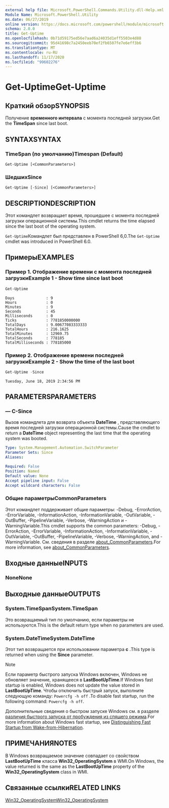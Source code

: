 ```yaml
---
external help file: Microsoft.PowerShell.Commands.Utility.dll-Help.xml
Module Name: Microsoft.PowerShell.Utility
ms.date: 06/27/2019
online version: https://docs.microsoft.com/powershell/module/microsoft.powershell.utility/get-uptime?view=powershell-7.2&WT.mc_id=ps-gethelp
schema: 2.0.0
title: Get-Uptime
ms.openlocfilehash: 0b71d59175ed56e7aad6a24035d1eff5503e4d88
ms.sourcegitcommit: 95d41698c7a2450eeb70ef2fb6507fe7e6eff3b6
ms.translationtype: MT
ms.contentlocale: ru-RU
ms.lasthandoff: 11/17/2020
ms.locfileid: "99602276"
---
```

# <span data-ttu-id="d5e7d-102">Get-Uptime</span><span class="sxs-lookup"><span data-stu-id="d5e7d-102">Get-Uptime</span></span>

## <span data-ttu-id="d5e7d-103">Краткий обзор</span><span class="sxs-lookup"><span data-stu-id="d5e7d-103">SYNOPSIS</span></span>
<span data-ttu-id="d5e7d-104">Получение **временного интервала** с момента последней загрузки.</span><span class="sxs-lookup"><span data-stu-id="d5e7d-104">Get the **TimeSpan** since last boot.</span></span>

## <span data-ttu-id="d5e7d-105">SYNTAX</span><span class="sxs-lookup"><span data-stu-id="d5e7d-105">SYNTAX</span></span>

### <span data-ttu-id="d5e7d-106">TimeSpan (по умолчанию)</span><span class="sxs-lookup"><span data-stu-id="d5e7d-106">Timespan (Default)</span></span>

```
Get-Uptime [<CommonParameters>]
```

### <span data-ttu-id="d5e7d-107">Шедших</span><span class="sxs-lookup"><span data-stu-id="d5e7d-107">Since</span></span>

```
Get-Uptime [-Since] [<CommonParameters>]
```

## <span data-ttu-id="d5e7d-108">DESCRIPTION</span><span class="sxs-lookup"><span data-stu-id="d5e7d-108">DESCRIPTION</span></span>

<span data-ttu-id="d5e7d-109">Этот командлет возвращает время, прошедшее с момента последней загрузки операционной системы.</span><span class="sxs-lookup"><span data-stu-id="d5e7d-109">This cmdlet returns the time elapsed since the last boot of the operating system.</span></span>

<span data-ttu-id="d5e7d-110">`Get-Uptime`Командлет был представлен в PowerShell 6,0.</span><span class="sxs-lookup"><span data-stu-id="d5e7d-110">The `Get-Uptime` cmdlet was introduced in PowerShell 6.0.</span></span>

## <span data-ttu-id="d5e7d-111">Примеры</span><span class="sxs-lookup"><span data-stu-id="d5e7d-111">EXAMPLES</span></span>

### <span data-ttu-id="d5e7d-112">Пример 1. Отображение времени с момента последней загрузки</span><span class="sxs-lookup"><span data-stu-id="d5e7d-112">Example 1 - Show time since last boot</span></span>

```powershell
Get-Uptime
```

```Output
Days              : 9
Hours             : 0
Minutes           : 9
Seconds           : 45
Milliseconds      : 0
Ticks             : 7781850000000
TotalDays         : 9.00677083333333
TotalHours        : 216.1625
TotalMinutes      : 12969.75
TotalSeconds      : 778185
TotalMilliseconds : 778185000
```

### <span data-ttu-id="d5e7d-113">Пример 2. Отображение времени последней загрузки</span><span class="sxs-lookup"><span data-stu-id="d5e7d-113">Example 2 - Show the time of the last boot</span></span>

```powershell
Get-Uptime -Since
```

```Output
Tuesday, June 18, 2019 2:34:56 PM
```

## <span data-ttu-id="d5e7d-114">PARAMETERS</span><span class="sxs-lookup"><span data-stu-id="d5e7d-114">PARAMETERS</span></span>

### <span data-ttu-id="d5e7d-115">— С</span><span class="sxs-lookup"><span data-stu-id="d5e7d-115">-Since</span></span>

<span data-ttu-id="d5e7d-116">Вызов командлета для возврата объекта **DateTime** , представляющего время последней загрузки операционной системы.</span><span class="sxs-lookup"><span data-stu-id="d5e7d-116">Cause the cmdlet to return a **DateTime** object representing the last time that the operating system was booted.</span></span>

```yaml
Type: System.Management.Automation.SwitchParameter
Parameter Sets: Since
Aliases:

Required: False
Position: Named
Default value: None
Accept pipeline input: False
Accept wildcard characters: False
```

### <span data-ttu-id="d5e7d-117">Общие параметры</span><span class="sxs-lookup"><span data-stu-id="d5e7d-117">CommonParameters</span></span>

<span data-ttu-id="d5e7d-118">Этот командлет поддерживает общие параметры: -Debug, -ErrorAction, -ErrorVariable, -InformationAction, -InformationVariable, -OutVariable, -OutBuffer, -PipelineVariable, -Verbose, -WarningAction и -WarningVariable.</span><span class="sxs-lookup"><span data-stu-id="d5e7d-118">This cmdlet supports the common parameters: -Debug, -ErrorAction, -ErrorVariable, -InformationAction, -InformationVariable, -OutVariable, -OutBuffer, -PipelineVariable, -Verbose, -WarningAction, and -WarningVariable.</span></span> <span data-ttu-id="d5e7d-119">См. сведения в разделе [about_CommonParameters](https://go.microsoft.com/fwlink/?LinkID=113216).</span><span class="sxs-lookup"><span data-stu-id="d5e7d-119">For more information, see [about_CommonParameters](https://go.microsoft.com/fwlink/?LinkID=113216).</span></span>

## <span data-ttu-id="d5e7d-120">Входные данные</span><span class="sxs-lookup"><span data-stu-id="d5e7d-120">INPUTS</span></span>

### <span data-ttu-id="d5e7d-121">None</span><span class="sxs-lookup"><span data-stu-id="d5e7d-121">None</span></span>

## <span data-ttu-id="d5e7d-122">Выходные данные</span><span class="sxs-lookup"><span data-stu-id="d5e7d-122">OUTPUTS</span></span>

### <span data-ttu-id="d5e7d-123">System.TimeSpan</span><span class="sxs-lookup"><span data-stu-id="d5e7d-123">System.TimeSpan</span></span>

<span data-ttu-id="d5e7d-124">Это возвращаемый тип по умолчанию, если параметры не используются.</span><span class="sxs-lookup"><span data-stu-id="d5e7d-124">This is the default return type when no parameters are used.</span></span>

### <span data-ttu-id="d5e7d-125">System.DateTime</span><span class="sxs-lookup"><span data-stu-id="d5e7d-125">System.DateTime</span></span>

<span data-ttu-id="d5e7d-126">Этот тип возвращается при использовании параметра **с** .</span><span class="sxs-lookup"><span data-stu-id="d5e7d-126">This type is returned when using the **Since** parameter.</span></span>

> [!NOTE]
> <span data-ttu-id="d5e7d-127">Если параметр быстрого запуска Windows включен, Windows не обновляет значение, хранящееся в **LastBootUpTime**.</span><span class="sxs-lookup"><span data-stu-id="d5e7d-127">If Windows fast startup is enabled, Windows does not update the value stored in **LastBootUpTime**.</span></span> <span data-ttu-id="d5e7d-128">Чтобы отключить быстрый запуск, выполните следующую команду: `Powercfg -h off` .</span><span class="sxs-lookup"><span data-stu-id="d5e7d-128">To disable fast startup, run the following command: `Powercfg -h off`.</span></span>
>
> <span data-ttu-id="d5e7d-129">Дополнительные сведения о быстром запуске Windows см. в разделе [различия быстрого запуска от пробуждения из спящего режима](/windows-hardware/drivers/kernel/distinguishing-fast-startup-from-wake-from-hibernation).</span><span class="sxs-lookup"><span data-stu-id="d5e7d-129">For more information about Windows fast startup, see [Distinguishing Fast Startup from Wake-from-Hibernation](/windows-hardware/drivers/kernel/distinguishing-fast-startup-from-wake-from-hibernation).</span></span>

## <span data-ttu-id="d5e7d-130">ПРИМЕЧАНИЯ</span><span class="sxs-lookup"><span data-stu-id="d5e7d-130">NOTES</span></span>

<span data-ttu-id="d5e7d-131">В Windows возвращаемое значение совпадает со свойством **LastBootUpTime** класса **Win32_OperatingSystem** в WMI.</span><span class="sxs-lookup"><span data-stu-id="d5e7d-131">On Windows, the value returned is the same as the **LastBootUpTime** property of the **Win32_OperatingSystem** class in WMI.</span></span>

## <span data-ttu-id="d5e7d-132">Связанные ссылки</span><span class="sxs-lookup"><span data-stu-id="d5e7d-132">RELATED LINKS</span></span>

[<span data-ttu-id="d5e7d-133">Win32_OperatingSystem</span><span class="sxs-lookup"><span data-stu-id="d5e7d-133">Win32_OperatingSystem</span></span>](/windows/win32/cimwin32prov/win32-operatingsystem#properties)

